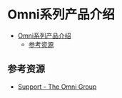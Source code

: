 # Omni系列产品介绍

<!--ts-->
* [Omni系列产品介绍](#omni系列产品介绍)
   * [参考资源](#参考资源)

<!-- Created by https://github.com/ekalinin/github-markdown-toc -->
<!-- Added by: runner, at: Sat Jul 30 03:11:53 UTC 2022 -->

<!--te-->

## 参考资源

- [Support - The Omni Group](https://support.omnigroup.com/manuals/)